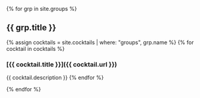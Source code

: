 {% for grp in site.groups %}
## {{ grp.title }}

{% assign cocktails = site.cocktails | where: "groups", grp.name %}
{% for cocktail in cocktails %}
### [{{ cocktail.title }}]({{ cocktail.url }})

{{ cocktail.description }}
{% endfor %}

{% endfor %}
